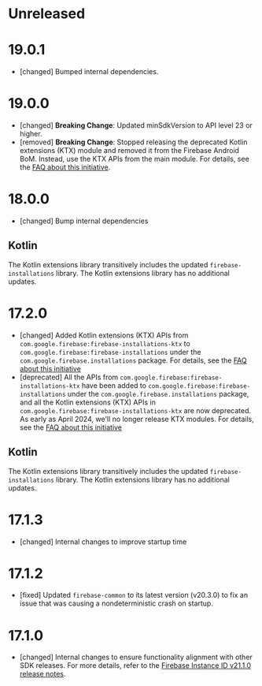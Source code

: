 # Unreleased


# 19.0.1
* [changed] Bumped internal dependencies.

# 19.0.0
* [changed] **Breaking Change**: Updated minSdkVersion to API level 23 or higher.
* [removed] **Breaking Change**: Stopped releasing the deprecated Kotlin extensions (KTX) module and
  removed it from the Firebase Android BoM. Instead, use the KTX APIs from the main module. For
  details, see the
  [FAQ about this initiative](https://firebase.google.com/docs/android/kotlin-migration).

# 18.0.0
* [changed] Bump internal dependencies


## Kotlin
The Kotlin extensions library transitively includes the updated `firebase-installations` library.
The Kotlin extensions library has no additional updates.

# 17.2.0
* [changed] Added Kotlin extensions (KTX) APIs from `com.google.firebase:firebase-installations-ktx`
  to `com.google.firebase:firebase-installations` under the `com.google.firebase.installations`
  package. For details, see the
  [FAQ about this initiative](https://firebase.google.com/docs/android/kotlin-migration)
* [deprecated] All the APIs from `com.google.firebase:firebase-installations-ktx` have been added to
  `com.google.firebase:firebase-installations` under the `com.google.firebase.installations`
  package, and all the Kotlin extensions (KTX) APIs in
  `com.google.firebase:firebase-installations-ktx` are now deprecated. As early as April 2024, we'll
  no longer release KTX modules. For details, see the
  [FAQ about this initiative](https://firebase.google.com/docs/android/kotlin-migration)


## Kotlin
The Kotlin extensions library transitively includes the updated `firebase-installations` library.
The Kotlin extensions library has no additional updates.

# 17.1.3
* [changed] Internal changes to improve startup time

# 17.1.2
* [fixed] Updated `firebase-common` to its latest version (v20.3.0) to fix an issue that was causing
  a nondeterministic crash on startup.

# 17.1.0
* [changed] Internal changes to ensure functionality alignment with other SDK releases. For more
  details, refer to the
  [Firebase Instance ID v21.1.0 release notes](/support/release-notes/android#iid_v21-1-0).

